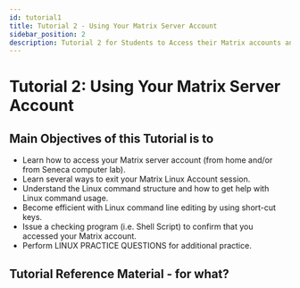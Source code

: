 ```yaml
---
id: tutorial1
title: Tutorial 2 - Using Your Matrix Server Account
sidebar_position: 2
description: Tutorial 2 for Students to Access their Matrix accounts and setup a Linux environment
---
```


# Tutorial 2: Using Your Matrix Server Account

## Main Objectives of this Tutorial is to 

- Learn how to access your Matrix server account (from home and/or from Seneca computer lab).
- Learn several ways to exit your Matrix Linux Account session.
- Understand the Linux command structure and how to get help with Linux command usage.
- Become efficient with Linux command line editing by using short-cut keys.
- Issue a checking program (i.e. Shell Script) to confirm that you accessed your Matrix account.
- Perform LINUX PRACTICE QUESTIONS for additional practice.

## Tutorial Reference Material - for what?